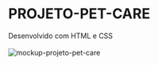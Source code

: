 # PROJETO-PET-CARE
Desenvolvido com HTML e CSS 
<br>
<br>
<img src="https://github.com/willianps88/PROJETO-PET-CARE/blob/master/img/Mockup.png?raw=true" alt="mockup-projeto-pet-care">
